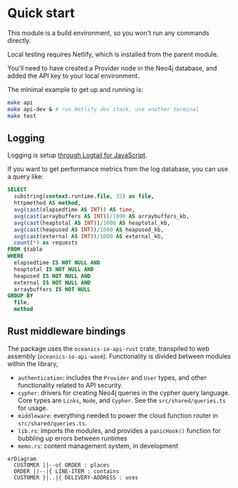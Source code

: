 # Quick start

This module is a build environment, so you won't run any commands directly. 

Local testing requires Netlify, which is installed from the parent module.

You'll need to have created a Provider node in the Neo4j database, and added the API key to your local environment. 

The minimal example to get up and running is:

```bash
make api
make api-dev & # run Netlify dev stack, use another terminal
make test
```


## Logging

Logging is setup [through Logtail for JavaScript](https://docs.logtail.com/integrations/javascript).

If you want to get performance metrics from the log database, you can use a query like:
```sql
SELECT
  substring(context.runtime.file, 35) as file,
  httpmethod AS method,
  avg(cast(elapsedtime AS INT)) AS time,
  avg(cast(arraybuffers AS INT))/1000 AS arraybuffers_kb,
  avg(cast(heaptotal AS INT))/1000 AS heaptotal_kb,
  avg(cast(heapused AS INT))/1000 AS heapused_kb,
  avg(cast(external AS INT))/1000 AS external_kb,
  count(*) as requests
FROM $table
WHERE
  elapsedtime IS NOT NULL AND
  heaptotal IS NOT NULL AND
  heapused IS NOT NULL AND
  external IS NOT NULL AND
  arraybuffers IS NOT NULL
GROUP BY 
  file,
  method
```

## Rust middleware bindings

The package uses the `oceanics-io-api-rust` crate, transpiled to web assembly (`oceanics-io-api-wasm`). Functionality is divided between modules within the library,


- `authentication`: includes the `Provider` and `User` types, and other functionality related to API security.
- `cypher`: drivers for creating Neo4j queries in the cypher query language. Core types are `Links`, `Node`, and `Cypher`. See the `src/shared/queries.ts` for usage. 
- `middleware`: everything needed to power the cloud function router in `src/shared/queries.ts`. 
- `lib.rs`: imports the modules, and provides a `panicHook()` function for bubbling up errors between runtimes
- `memo.rs`: content management system, in development

```mermaid
erDiagram
  CUSTOMER ||--o{ ORDER : places
  ORDER ||--|{ LINE-ITEM : contains
  CUSTOMER }|..|{ DELIVERY-ADDRESS : uses
```

